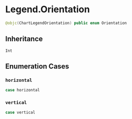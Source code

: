 # Legend.Orientation

``` swift
@objc(ChartLegendOrientation) public enum Orientation
```

## Inheritance

`Int`

## Enumeration Cases

### `horizontal`

``` swift
case horizontal
```

### `vertical`

``` swift
case vertical
```
